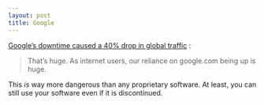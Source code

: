 ```yaml
---
layout: post
title: Google
---
```


[Google’s downtime caused a 40% drop in global traffic](https://engineering.gosquared.com/googles-downtime-40-drop-in-traffic) :

> That’s huge. As internet users, our reliance on google.com being up is huge.

This _is_ way more dangerous than any proprietary software. At least, you can still use your software even if it is discontinued.
